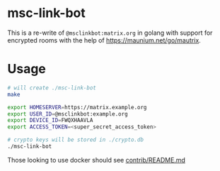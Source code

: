 # msc-link-bot

This is a re-write of `@msclinkbot:matrix.org` in golang with support for
encrypted rooms with the help of <https://maunium.net/go/mautrix>.

# Usage

```sh
# will create ./msc-link-bot
make

export HOMESERVER=https://matrix.example.org
export USER_ID=@msclinkbot:example.org
export DEVICE_ID=FWQXHAAVLA
export ACCESS_TOKEN=<super_secret_access_token>

# crypto keys will be stored in ./crypto.db
./msc-link-bot
```

Those looking to use docker should see [contrib/README.md](contrib/README.md)
